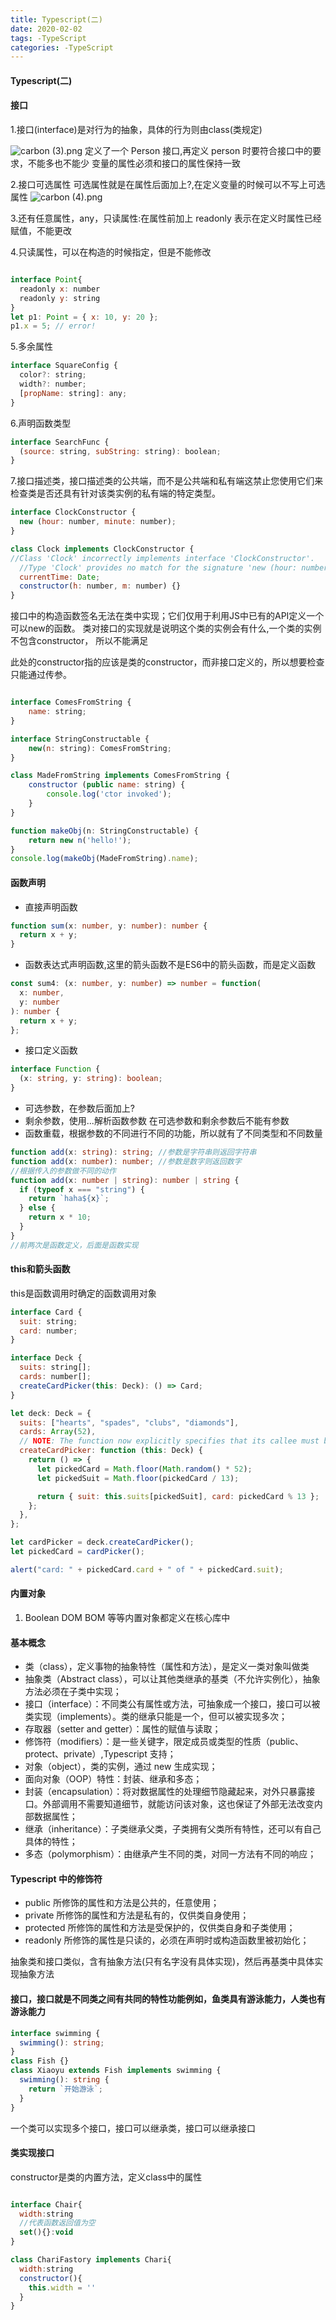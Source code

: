 ```yaml
---
title: Typescript(二)
date: 2020-02-02
tags: -TypeScript
categories: -TypeScript
---
```


#### Typescript(二)

#### 接口

1.接口(interface)是对行为的抽象，具体的行为则由class(类规定)

![carbon (3).png](https://i.loli.net/2019/12/03/fkDuo39AMQp6q2v.png)
定义了一个 Person 接口,再定义 person 时要符合接口中的要求，不能多也不能少 变量的属性必须和接口的属性保持一致

2.接口可选属性
可选属性就是在属性后面加上?,在定义变量的时候可以不写上可选属性
![carbon (4).png](https://i.loli.net/2019/12/03/VWP3wixZknNSclK.png) 

3.还有任意属性，any，只读属性:在属性前加上 readonly 表示在定义时属性已经赋值，不能更改

4.只读属性，可以在构造的时候指定，但是不能修改

```javascript

interface Point{
  readonly x: number
  readonly y: string
}
let p1: Point = { x: 10, y: 20 };
p1.x = 5; // error!
```

5.多余属性

```javascript
interface SquareConfig {
  color?: string;
  width?: number;
  [propName: string]: any;
}

```

6.声明函数类型

```javascript
interface SearchFunc {
  (source: string, subString: string): boolean;
}

```

7.接口描述类，接口描述类的公共端，而不是公共端和私有端这禁止您使用它们来检查类是否还具有针对该类实例的私有端的特定类型。

```javascript
interface ClockConstructor {
  new (hour: number, minute: number);
}

class Clock implements ClockConstructor {
//Class 'Clock' incorrectly implements interface 'ClockConstructor'.
  //Type 'Clock' provides no match for the signature 'new (hour: number, minute: number): any'.
  currentTime: Date;
  constructor(h: number, m: number) {}
}
```

接口中的构造函数签名无法在类中实现；它们仅用于利用JS中已有的API定义一个可以new的函数。
类对接口的实现就是说明这个类的实例会有什么,一个类的实例不包含constructor， 所以不能满足

此处的constructor指的应该是类的constructor，而非接口定义的，所以想要检查只能通过传参。

```javascript

interface ComesFromString {
    name: string;
}

interface StringConstructable {
    new(n: string): ComesFromString;
}

class MadeFromString implements ComesFromString {
    constructor (public name: string) {
        console.log('ctor invoked');
    }
}

function makeObj(n: StringConstructable) {
    return new n('hello!');
}
console.log(makeObj(MadeFromString).name);
```


#### 函数声明

* 直接声明函数

```typescript
function sum(x: number, y: number): number {
  return x + y;
}
```

* 函数表达式声明函数,这里的箭头函数不是ES6中的箭头函数，而是定义函数

```typescript
const sum4: (x: number, y: number) => number = function(
  x: number,
  y: number
): number {
  return x + y;
};
```

* 接口定义函数

```typescript
interface Function {
  (x: string, y: string): boolean;
}
```

* 可选参数，在参数后面加上?
* 剩余参数，使用...解析函数参数 在可选参数和剩余参数后不能有参数
* 函数重载，根据参数的不同进行不同的功能，所以就有了不同类型和不同数量

```typescript
function add(x: string): string; //参数是字符串则返回字符串
function add(x: number): number; //参数是数字则返回数字
//根据传入的参数做不同的动作
function add(x: number | string): number | string {
  if (typeof x === "string") {
    return `haha${x}`;
  } else {
    return x * 10;
  }
}
//前两次是函数定义，后面是函数实现
```

#### this和箭头函数

this是函数调用时确定的函数调用对象

```javascript
interface Card {
  suit: string;
  card: number;
}

interface Deck {
  suits: string[];
  cards: number[];
  createCardPicker(this: Deck): () => Card;
}

let deck: Deck = {
  suits: ["hearts", "spades", "clubs", "diamonds"],
  cards: Array(52),
  // NOTE: The function now explicitly specifies that its callee must be of type Deck
  createCardPicker: function (this: Deck) {
    return () => {
      let pickedCard = Math.floor(Math.random() * 52);
      let pickedSuit = Math.floor(pickedCard / 13);

      return { suit: this.suits[pickedSuit], card: pickedCard % 13 };
    };
  },
};

let cardPicker = deck.createCardPicker();
let pickedCard = cardPicker();

alert("card: " + pickedCard.card + " of " + pickedCard.suit);

```

#### 内置对象

1. Boolean DOM BOM 等等内置对象都定义在核心库中

#### 基本概念

* 类（class），定义事物的抽象特性（属性和方法），是定义一类对象叫做类
* 抽象类（Abstract class），可以让其他类继承的基类（不允许实例化），抽象方法必须在子类中实现；
* 接口（interface）：不同类公有属性或方法，可抽象成一个接口，接口可以被类实现（implements）。类的继承只能是一个，但可以被实现多次；
* 存取器（setter and getter）：属性的赋值与读取；
* 修饰符（modifiers）：是一些关键字，限定成员或类型的性质（public、protect、private）,Typescript 支持；
* 对象（object），类的实例，通过 new 生成实现；
* 面向对象（OOP）特性：封装、继承和多态；
* 封装（encapsulation）：将对数据属性的处理细节隐藏起来，对外只暴露接口。外部调用不需要知道细节，就能访问该对象，这也保证了外部无法改变内部数据属性；
* 继承（inheritance）：子类继承父类，子类拥有父类所有特性，还可以有自己具体的特性；
* 多态（polymorphism）：由继承产生不同的类，对同一方法有不同的响应；

#### Typescript 中的修饰符

* public 所修饰的属性和方法是公共的，任意使用；
* private 所修饰的属性和方法是私有的，仅供类自身使用；
* protected 所修饰的属性和方法是受保护的，仅供类自身和子类使用；
* readonly 所修饰的属性是只读的，必须在声明时或构造函数里被初始化；

抽象类和接口类似，含有抽象方法(只有名字没有具体实现)，然后再基类中具体实现抽象方法

#### 接口，接口就是不同类之间有共同的特性功能例如，鱼类具有游泳能力，人类也有游泳能力

```typescript
interface swimming {
  swimming(): string;
}
class Fish {}
class Xiaoyu extends Fish implements swimming {
  swimming(): string {
    return `开始游泳`;
  }
}
```

一个类可以实现多个接口，接口可以继承类，接口可以继承接口

#### 类实现接口

constructor是类的内置方法，定义class中的属性

```javascript

interface Chair{
  width:string
  //代表函数返回值为空
  set(){}:void
}

class ChariFastory implements Chari{
  width:string
  constructor(){
    this.width = ''
  }
}
```
